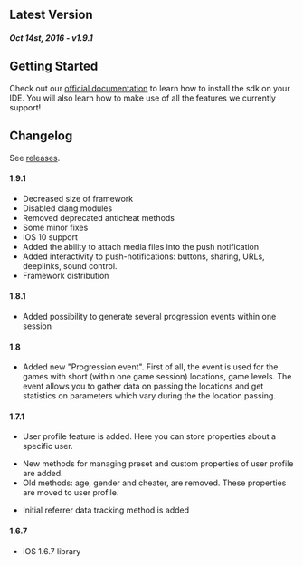 Latest Version 
--------------
##### _Oct 14st, 2016_ - v1.9.1

Getting Started
---------------
Check out our [official documentation](https://www.devtodev.com/help/148/cordova/) to learn how to install the sdk on your IDE. You will also learn how to make use of all the features we currently support!

Changelog
---------
See [releases](https://github.com/devtodev-analytics/cordova-sdk/releases/).

#### 1.9.1
* Decreased size of framework
* Disabled clang modules
* Removed deprecated anticheat methods
* Some minor fixes
* iOS 10 support 
* Added the ability to attach media files into the push notification
* Added interactivity to push-notifications: buttons, sharing, URLs, deeplinks, sound control.
* Framework distribution

#### 1.8.1
* Added possibility to generate several progression events within one session

#### 1.8
* Added new "Progression event". First of all, the event is used for the games with short (within one game session) locations, game levels. The event allows you to gather data on passing the locations and get statistics on parameters which vary during the the location passing.

#### 1.7.1
* User profile feature is added. Here you can store properties about a specific user.
 - New methods for managing preset and custom properties of user profile are added.
 - Old methods: age, gender and cheater, are removed. These properties are moved to user profile.
* Initial referrer data tracking method is added

#### 1.6.7
* iOS 1.6.7 library
